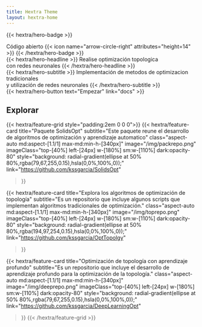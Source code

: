 ```yaml
---
title: Hextra Theme
layout: hextra-home
---
```


{{< hextra/hero-badge >}}
  <div class="w-2 h-2 rounded-full bg-primary-400"></div>
  <span>Código abierto</span>
  {{< icon name="arrow-circle-right" attributes="height=14" >}}
{{< /hextra/hero-badge >}}

<div class="mt-6 mb-6">
{{< hextra/hero-headline >}}
  Realise optimización topologica&nbsp;<br class="sm:block hidden" />con redes neuronales
{{< /hextra/hero-headline >}}
</div>

<div class="mb-12">
{{< hextra/hero-subtitle >}}
  Implementación de metodos de optimizacion tradicionales&nbsp;<br class="sm:block hidden" />y utilización de redes neuronales
{{< /hextra/hero-subtitle >}}
</div>

<div class="mb-6">
{{< hextra/hero-button text="Empezar" link="docs" >}}
</div>

## Explorar

{{< hextra/feature-grid style="padding:2em 0 0 0">}}
  {{< hextra/feature-card
    title="Paquete SolidsOpt"
    subtitle="Este paquete reune el desarrollo de algoritmos de optimización y aprendizaje automatico" 
    class="aspect-auto md:aspect-[1.1/1] max-md:min-h-[340px]"
    image="/img/packrepo.png"
    imageClass="top-[40%] left-[24px] w-[180%] sm:w-[110%] dark:opacity-80"
    style="background: radial-gradient(ellipse at 50% 80%,rgba(79,67,255,0.15),hsla(0,0%,100%,0));"
    link="https://github.com/kssgarcia/SolidsOpt"
  >}}

  {{< hextra/feature-card
    title="Explora los algoritmos de optimización de topología"
    subtitle="Es un repositorio que incluye algunos scripts que implementan algoritmos tradicionales de optimización."
    class="aspect-auto md:aspect-[1.1/1] max-md:min-h-[340px]"
    image="/img/toprepo.png"
    imageClass="top-[40%] left-[24px] w-[180%] sm:w-[110%] dark:opacity-80"
    style="background: radial-gradient(ellipse at 50% 80%,rgba(194,97,254,0.15),hsla(0,0%,100%,0));"
    link="https://github.com/kssgarcia/OptTopolgy"
  >}}

  {{< hextra/feature-card
    title="Optimización de topología con aprendizaje profundo"
    subtitle="Es un repositorio que incluye el desarrollo de aprendizaje profundo para la optimización de la topología."
    class="aspect-auto md:aspect-[1.1/1] max-md:min-h-[340px]"
    image="/img/deeprepo.png"
    imageClass="top-[40%] left-[24px] w-[180%] sm:w-[110%] dark:opacity-80"
    style="background: radial-gradient(ellipse at 50% 80%,rgba(79,67,255,0.15),hsla(0,0%,100%,0));"
    link="https://github.com/kssgarcia/DeepLearningOpt"
  >}}
{{< /hextra/feature-grid >}}